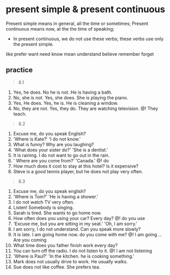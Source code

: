 # present simple & present continuous

Present simple means in general, all the time or sometimes; 
Present continuous means now, at the the time of speaking;

* In present continuous, we do not use these verbs; these verbs use only the present simple.

like
prefer
want
need
know
mean
understand
believe
remember
forget


## practice

> 8.1 

1. Yes, he does.     No he is not.  He is having a bath.
2. No, she is not.   Yes, she does. She is playing the piano. 
3. Yes, He does.     Yes, he is.    He is cleaning a window.
4. No, they are not. Yes, they do.  They are watching television. @! They teach.

> 8.2

1. Excuse me, do you speak English?
2. 'Where is Kate?' 'I do not know.'
3. What is funny? Why are you laughing?
4. 'What does your sister do?' 'She is a dentist.'
5. It is raining. I do not want to go out in the rain.
6. ' Where are you come from?' 'Canada.'                                @! do
7. How much does it cost to stay at this hotel? Is it expensive?
8. Steve is a good tennis player, but he does not play very often.

> 8.3

1. Excuse me, do you speak english?
2. 'Where is Tom?' 'He is having a shower.'
3. I do not watch TV very often.
4. Listen! Somebody is singing.
5. Sarah is tired. She wants to go home now.
6. How often does you using your car? Every day?                         @! do you use
7. 'Excuse me, but you are sitting in my seat.' 'Oh, I am sorry.'
8. I am sorry, I do not understand. Can you speak more slowly?
9. It is late. I am going home now. do you come with me?                 @! I am going ... Are you coming
10. What time does you father finish work every day?
11. You can turn off the radio. I do not listen to it.                   @! I am not listening
12. 'Where is Paul?' 'In the kitchen. he is cooking something.'  
13. Mark does not usually drive to work. He usually walks.
14. Sue does not like coffee. She prefers tea. 


